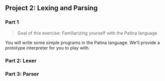 ## Project 2: Lexing and Parsing

### Part 1

> Goal of this exercise: Familiarizing yourself with the Patina language

You will write some simple programs in the Patina language. We'll provide a prototype interpreter for you to play with.

### Part 2: Lexer

### Part 3: Parser